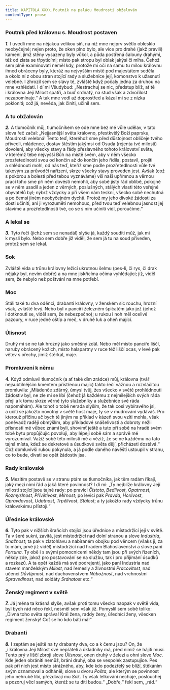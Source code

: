 ```yaml
---
title: KAPITOLA XXX\.Poutník na palácu Moudrosti obžalován
contentType: prose
---
```


### Poutník před královnu s. Moudrost postaven

**_1._** I uvedli mne na nějakou velikou síň, na níž mne nejprv světlo oblesklo neobyčejné; nejen proto, že oken plno bylo, ale více pro drahé (jakž pravili) kamení, jimž stěny vysazeny byly vůkol, a půda postřená čalouny drahými, též od zlata se třpytícími; místo pak stropu byl oblak jakýsi či mlha. Čehož sem plně examinovati neměl kdy, protože mi oči na samu tu milou královnu ihned obráceny byly, kteráž na nejvyšším místě pod majestátem seděla a okolo ní z obou stran stojící rady a služebnice její, komonstvo k užasnutí velebné. I zhrozil sem se slávy té, zvláště když počaly jedna za druhou na mne vzhlédati. I dí mi Všudybud: „Nestrachuj se nic, předstup blíž, ať tě i královna Její Milost spatří, a buď srdnatý, na stud však a zdvořilost nezapomínaje.“ A tak mne vedl až doprostřed a kázal mi se z nízka pokloniti; což já, nevěda, jak činiti, učinil sem.

### A tu obžalován

**_2._** A tlumočník můj, tlumočníkem se ode mne bez mé vůle udělav, v tato slova řeč začal: „Nejjasnější světa královno, přestkvělý Boží paprsku, Moudrosti velebná! Tento teď, kteréhož sme před důstojnost obličeje tvého přivedli, mládenec, dostav štěstím jakýmsi od Osuda (rejenta tvé milosti) dovolení, aby všecky stavy a řády přeslavného tohoto království světa, v kterémž tebe nejvyšší Bůh na místě svém, aby v něm všecko prozřetedlností svou od končin až do končin jeho řídila, postavil, projíti a shlédnouti mohl, od nás teď, kteříž sme podle prozřetedlnosti vůle tvé takovým za průvodčí nařízeni, skrze všecky stavy proveden jest. Avšak (což s pokorou a bolestí před tebou vyznáváme) vší naší upřímnou a věrnou prací toho sme při něm dovésti nemohli, aby sobě jistý řád oblíbě, pokojně se v něm usadil a jeden z věrných, poslušných, stálých vlasti této veřejné obyvatelů byl; nýbrž vždycky a při všem nám teskní, všecko sobě nechutná a po čemsi jiném neobyčejném dychtí. Protož my jeho divoké žádosti za dosti učiniti, ani ji vyrozuměti nemohouc, před tvou teď velebnou jasnost jej stavíme a prozřetedlnosti tvé, co se s ním učiniti vidí, poroučíme.“

### A lekal se

**_3._** Tyto řeči (jichž sem se nenadál) slyše já, každý souditi můž, jak mi k mysli bylo. Nebo sem dobře již viděl, že sem já tu na soud přiveden, protož sem se lekal.

### Sok

Zvláště vida u trůnu královny ležící ukrutnou šelmu (pes-li, či rys, či drak nějaký byl, nevím dobře) a na mne jiskřícíma očima vyhlédající; jíž, viděl sem, že nebylo než poštvání na mne potřebí.

### Moc

Stáli také tu dva oděnci, drabanti královny, v ženském sic rouchu, hrozní však, zvláště levý. Nebo byl v pancíři železném špičatém jako jež (jehož i dotknouti se, viděl sem, že nebezpečno); u rukou i noh měl ocelivé pazoury, v ruce jedné oštíp a meč, v druhé luk a oheň mající.

### Úlisnost

Druhý mi se ne tak hrozný jako směšný zdál. Nebo měl místo pancíře liščí, naruby obrácený kožich, místo halapartny v ruce též liščí ocas, v levé pak větev s ořechy, jimiž štěrkal, maje.

### Promluvení k němu

**_4._** Když odmluvil tlumočník (a ať také dím zrádce) můj, královna (tvář nejsubtilnějším kmentem přistřenou majíc) takto řečí vážnou a rozvláčitou promluvila: „Mládenče zdárný, úmysl tvůj, žes všecko v světě prohlédnouti žádostiv byl, ne zle mi se líbí (čehož já každému z nejmilejších svých ráda přeji a k tomu skrze věrné tyto služebníky a služebnice své ráda napomáhám). Ale tohoť o tobě nerada slyším, že tak cosi vybíravého jsi, a učiti se jakožto novotný v světě host maje, ty se v mudrování vydáváš. Pro kterouž příčinu ač bych tě jiným na příklad v kázeň svou vzíti mohla, však poněvadž raději obmýšlím, aby příkladové snášelivosti a dobroty nežli přísnosti mé vůbec známi byli, shovímť ještě a tuto při sobě na hradě svém tobě bytu propůjčujíc povoluji, aby lépeji sobě sám a správě mé vyrozumíval. Važiž sobě této milosti mé a věziž, že se ne každému na tato tajná místa, kdež se dekretové a úsudkové světa dějí, přicházeti dostává.“ Což domluvivši rukou pokynula, a já podle daného návěští ustoupil v stranu, co to bude, dívati se opět žádostiv jsa.

### Rady královské

**_5._** Mezitím postavě se v stranu ptám se tlumočníka, jak těm radám říkají, jaký mezi nimi řád a jaká které povinnost? I dí mi: „Ty nejblíže královny Její milosti stojící jsou tajné rady: po pravici _Čistota_, _Bedlivost_, _Opatrnost_, _Rozmyslnost_, _Přívětivost_, _Mírnost_; po levici pak _Pravda_, _Horlivost_, _Opravdovost_, _Udatnost_, _Trpělivost_, _Stálost_; a ty jakožto rady vždycky trůnu královskému přístojí.“

### Úřednice královské

**_6._** Tyto pak v nižších šraňcích stojící jsou úřednice a místodržící její v světě. Ta v šeré sukni, zavitá, jest místodržící nad dolní stranou a slove _Industria_, _Snažnost_; ta pak v zlatohlavu a nabíraném obojku pod věncem (všaks ji, za to mám, prvé již viděl) místodržící nad hradem Blahoslavenství a slove paní _Fortuna_. Ty obě i s svými pomocnicemi někdy tam jsou při svých řízeních, někdy zde, jakož pro postavování se na službu, tak i pro přijímání úsudků a rozkazů. A ta opět každá má své podrejentí, jako paní Industria nad stavem manželským _Milost_, nad řemesly a živnostmi _Pracovitost_, nad učenci _Důvtipnost_, nad duchovenstvem _Nábožnost_, nad vrchnostmi _Spravedlnost_, nad soldáty _Srdnatost_ etc.“

### Ženský regiment v světě

**_7._** Já jména ta krásná slyše, avšak proti tomu všecko naopak v světě vida, byl bych rád něco řekl, nesměl sem však již. Pomyslil sem sobě toliko: „Divná toho světa správa! Král žena, raddy ženy, úředníci ženy, všecken regiment ženský! Coť se ho kdo báti má!“

### Drabanti

**_8._** I zeptám se ještě na ty drabanty dva, co a k čemu jsou? On, že „i královna Její Milost své nepřáteli a úkladníky má, před nimiž se hájiti musí. Tento prý v liščí zbroji slove _Úlisnost_, onen druhý v železi a ohni slove _Moc_. Kde jeden obrániti nemůž, brání druhý, oba se vespolek zastupujíce. Pes pak při nich jest místo strážného, aby, kde kdo podezřelý se blíží, štěkáním svým oznamoval a odháněl; slove u dvoru _Pošta_, ale kterým se povinnost jeho nehrubě líbí, přezdívají mu _Sok_. Ty však lelkování nechaje, poslouchej a pozoruj věcí samých, kteréž se tu díti budou.“ „Dobře,“ řekl sem, „rád.“
